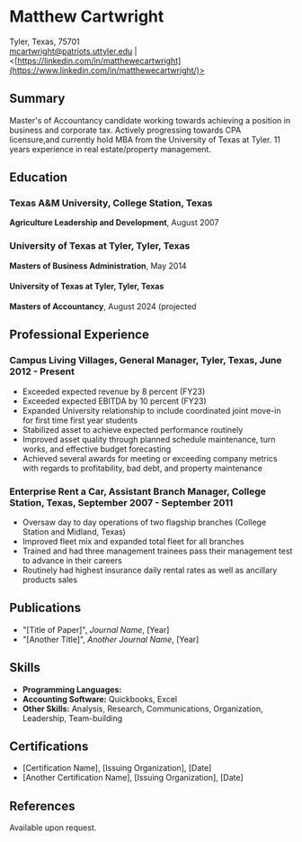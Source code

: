 # Matthew Cartwright
Tyler, Texas, 75701  
mcartwright@patriots.uttyler.edu | <[https://linkedin.com/in/matthewecartwright](https://www.linkedin.com/in/matthewecartwright/)>

## Summary
Master's of Accountancy candidate working towards achieving a position in business and corporate tax.  Actively progressing towards CPA licensure,and currently hold MBA from the University of Texas at Tyler. 11 years experience in real estate/property management. 

## Education
### Texas A&M University, College Station, Texas
**Agriculture Leadership and Development**, August 2007

### University of Texas at Tyler, Tyler, Texas
**Masters of Business Administration**, May 2014

#### University of Texas at Tyler, Tyler, Texas
**Masters of Accountancy**, August 2024 (projected

## Professional Experience
### Campus Living Villages, General Manager, Tyler, Texas, June 2012 - Present
- Exceeded expected revenue by 8 percent (FY23)
- Exceeded expected EBITDA by 10 percent (FY23)
- Expanded University relationship to include coordinated joint move-in for first time first year students
- Stabilized asset to achieve expected performance routinely
- Improved asset quality through planned schedule maintenance, turn works, and effective budget forecasting
- Achieved several awards for meeting or exceeding company metrics with regards to profitability, bad debt, and property maintenance

### Enterprise Rent a Car, Assistant Branch Manager, College Station, Texas, September 2007 - September 2011
- Oversaw day to day operations of two flagship branches (College Station and Midland, Texas)
- Improved fleet mix and expanded total fleet for all branches
- Trained and had three management trainees pass their management test to advance in their careers
- Routinely had highest insurance daily rental rates as well as ancillary products sales

## Publications
- "[Title of Paper]", *Journal Name*, [Year]
- "[Another Title]", *Another Journal Name*, [Year]

## Skills
- **Programming Languages:** 
- **Accounting Software:** Quickbooks, Excel
- **Other Skills:** Analysis, Research, Communications, Organization, Leadership, Team-building

## Certifications
- [Certification Name], [Issuing Organization], [Date]
- [Another Certification Name], [Issuing Organization], [Date]

## References
Available upon request.
